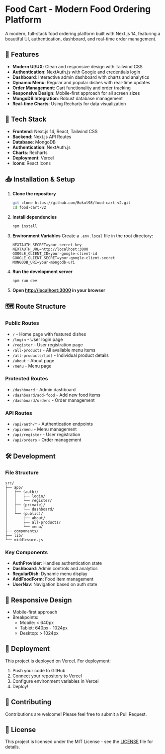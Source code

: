 # Food Cart - Modern Food Ordering Platform

A modern, full-stack food ordering platform built with Next.js 14, featuring a beautiful UI, authentication, dashboard, and real-time order management.

## 🌟 Features

- **Modern UI/UX**: Clean and responsive design with Tailwind CSS
- **Authentication**: NextAuth.js with Google and credentials login
- **Dashboard**: Interactive admin dashboard with charts and analytics
- **Dynamic Menu**: Regular and popular dishes with real-time updates
- **Order Management**: Cart functionality and order tracking
- **Responsive Design**: Mobile-first approach for all screen sizes
- **MongoDB Integration**: Robust database management
- **Real-time Charts**: Using Recharts for data visualization

## 🚀 Tech Stack

- **Frontend**: Next.js 14, React, Tailwind CSS
- **Backend**: Next.js API Routes
- **Database**: MongoDB
- **Authentication**: NextAuth.js
- **Charts**: Recharts
- **Deployment**: Vercel
- **Icons**: React Icons

## 📥 Installation & Setup

1. **Clone the repository**
   ```bash
   git clone https://github.com/Bokul98/food-cart-v2.git
   cd food-cart-v2
   ```

2. **Install dependencies**
   ```bash
   npm install
   ```

3. **Environment Variables**
   Create a `.env.local` file in the root directory:
   ```env
   NEXTAUTH_SECRET=your-secret-key
   NEXTAUTH_URL=http://localhost:3000
   GOOGLE_CLIENT_ID=your-google-client-id
   GOOGLE_CLIENT_SECRET=your-google-client-secret
   MONGODB_URI=your-mongodb-uri
   ```

4. **Run the development server**
   ```bash
   npm run dev
   ```

5. **Open [http://localhost:3000](http://localhost:3000) in your browser**

## 🗺️ Route Structure

### Public Routes
- `/` - Home page with featured dishes
- `/login` - User login page
- `/register` - User registration page
- `/all-products` - All available menu items
- `/all-products/[id]` - Individual product details
- `/about` - About page
- `/menu` - Menu page

### Protected Routes
- `/dashboard` - Admin dashboard
- `/dashboard/add-food` - Add new food items
- `/dashboard/orders` - Order management

### API Routes
- `/api/auth/*` - Authentication endpoints
- `/api/menu` - Menu management
- `/api/register` - User registration
- `/api/orders` - Order management

## 🛠️ Development

### File Structure
```
src/
├── app/
│   ├── (auth)/
│   │   ├── login/
│   │   └── register/
│   ├── (private)/
│   │   └── dashboard/
│   └── (public)/
│       ├── about/
│       ├── all-products/
│       └── menu/
├── components/
├── lib/
└── middleware.js
```

### Key Components
- **AuthProvider**: Handles authentication state
- **Dashboard**: Admin controls and analytics
- **RegularDish**: Dynamic menu display
- **AddFoodForm**: Food item management
- **UserNav**: Navigation based on auth state

## 📱 Responsive Design

- Mobile-first approach
- Breakpoints:
  - Mobile: < 640px
  - Tablet: 640px - 1024px
  - Desktop: > 1024px

## 🚀 Deployment

This project is deployed on Vercel. For deployment:

1. Push your code to GitHub
2. Connect your repository to Vercel
3. Configure environment variables in Vercel
4. Deploy!

## 🤝 Contributing

Contributions are welcome! Please feel free to submit a Pull Request.

## 📝 License

This project is licensed under the MIT License - see the [LICENSE](LICENSE) file for details.
